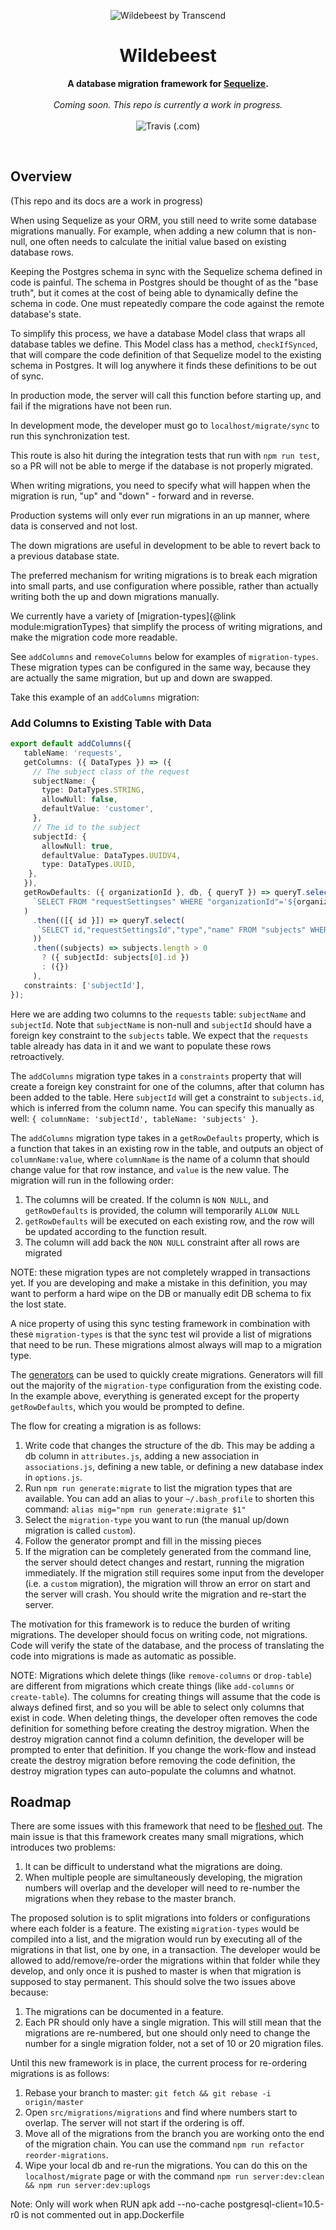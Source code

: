 <p align="center">
  <img alt="Wildebeest by Transcend" src="https://user-images.githubusercontent.com/7354176/61022044-e3742500-a358-11e9-9cb2-122abb33e1b5.jpg"/>
</p>
<h1 align="center">Wildebeest</h1>
<p align="center">
  <strong>A database migration framework for <a href="http://docs.sequelizejs.com/">Sequelize</a>.</strong>
  <br /><br />
  <i>Coming soon. This repo is currently a work in progress.</i>
  <br /><br />
  <img href="https://travis-ci.com/transcend-io/wildebeest.svg?branch=master" alt="Travis (.com)" src="https://travis-ci.com/transcend-io/wildebeest.svg">
</p>
<br />

## Overview

(This repo and its docs are a work in progress)

When using Sequelize as your ORM, you still need to write some database migrations manually. For example, when adding a new column that is non-null, one often needs to calculate the initial value based on existing database rows.

Keeping the Postgres schema in sync with the Sequelize schema defined in code is painful. The schema in Postgres should be thought of as the "base truth", but it comes at the cost of being able to dynamically define the schema in code. One must repeatedly compare the code against the remote database's state.

To simplify this process, we have a database Model class that wraps all database tables we define. This Model class has a method, `checkIfSynced`, that will compare the code definition of that Sequelize model to the existing schema in Postgres. It will log anywhere it finds these definitions to be out of sync.

In production mode, the server will call this function before starting up, and fail if the migrations have not been run.

In development mode, the developer must go to `localhost/migrate/sync` to run this synchronization test.

This route is also hit during the integration tests that run with `npm run test`, so a PR will not be able to merge if the database is not properly migrated.

When writing migrations, you need to specify what will happen when the migration is run, "up" and "down" - forward and in reverse.

Production systems will only ever run migrations in an up manner, where data is conserved and not lost.

The down migrations are useful in development to be able to revert back to a previous database state.

The preferred mechanism for writing migrations is to break each migration into small parts, and use configuration where possible, rather than actually writing both the up and down migrations manually.

We currently have a variety of [migration-types]{@link module:migrationTypes} that simplify the process of writing migrations, and make the migration code more readable.

See `addColumns` and `removeColumns` below for examples of `migration-types`. These migration types can be configured in the same way, because they are actually the same migration, but up and down are swapped.

Take this example of an `addColumns` migration:

### Add Columns to Existing Table with Data

```ts
export default addColumns({
   tableName: 'requests',
   getColumns: ({ DataTypes }) => ({
     // The subject class of the request
     subjectName: {
       type: DataTypes.STRING,
       allowNull: false,
       defaultValue: 'customer',
     },
     // The id to the subject
     subjectId: {
       allowNull: true,
       defaultValue: DataTypes.UUIDV4,
       type: DataTypes.UUID,
    },
   }),
   getRowDefaults: ({ organizationId }, db, { queryT }) => queryT.select(
     `SELECT FROM "requestSettingses" WHERE "organizationId"='${organizationId}'`
   )
     .then(([{ id }]) => queryT.select(
      `SELECT id,"requestSettingsId","type","name" FROM "subjects" WHERE "requestSettingsId"='${id}' AND "type"='customer'`
     ))
     .then((subjects) => subjects.length > 0
       ? ({ subjectId: subjects[0].id })
       : ({})
     ),
   constraints: ['subjectId'],
});
```

Here we are adding two columns to the `requests` table: `subjectName` and `subjectId`.
Note that `subjectName` is non-null and `subjectId` should have a foreign key constraint to the `subjects` table.
We expect that the `requests` table already has data in it and we want to populate these rows retroactively.

The `addColumns` migration type takes in a `constraints` property that will create a foreign key constraint for one of the columns,
after that column has been added to the table. Here `subjectId` will get a constraint to `subjects.id`,
which is inferred from the column name. You can specify this manually as well: `{ columnName: 'subjectId', tableName: 'subjects' }`.

The `addColumns` migration type takes in a `getRowDefaults` property, which is a function that takes in an existing row in the table,
and outputs an object of `columnName:value`, where `columnName` is the name of a column that should change value for that row instance,
and `value` is the new value. The migration will run in the following order:

1. The columns will be created. If the column is `NON NULL`, and `getRowDefaults` is provided, the column will temporarily `ALLOW NULL`
2. `getRowDefaults` will be executed on each existing row, and the row will be updated according to the function result.
3. The column will add back the `NON NULL` constraint after all rows are migrated

NOTE: these migration types are not completely wrapped in transactions yet. If you are developing and make a mistake in this definition,
you may want to perform a hard wipe on the DB or manually edit DB schema to fix the lost state.

A nice property of using this sync testing framework in combination with these `migration-types` is that the sync test wil provide a
list of migrations that need to be run. These migrations almost always will map to a migration type.

The [generators](https://github.com/transcend-io/wildebeest/tree/master/generators) can be used to quickly create migrations.
Generators will fill out the majority of the `migration-type` configuration from the existing code.
In the example above, everything is generated except for the property `getRowDefaults`, which you would be prompted to define.

The flow for creating a migration is as follows:

1. Write code that changes the structure of the db. This may be adding a db column in `attributes.js`,
     adding a new association in `associations.js`, defining a new table, or defining a new database index in `options.js`.
2. Run `npm run generate:migrate` to list the migration types that are available. You can add an alias to your `~/.bash_profile`
     to shorten this command: `alias mig="npm run generate:migrate $1"`
3. Select the `migration-type` you want to run (the manual up/down migration is called `custom`).
4. Follow the generator prompt and fill in the missing pieces
5. If the migration can be completely generated from the command line, the server should detect changes and restart,
     running the migration immediately. If the migration still requires some input from the developer (i.e. a `custom` migration),
     the migration will throw an error on start and the server will crash. You should write the migration and re-start the server.

The motivation for this framework is to reduce the burden of writing migrations. The developer should focus on writing code, not migrations.
Code will verify the state of the database, and the process of translating the code into migrations is made as automatic as possible.

NOTE: Migrations which delete things (like `remove-columns` or `drop-table`) are different from migrations which
create things (like `add-columns` or `create-table`). The columns for creating things will assume that the code is always
defined first, and so you will be able to select only columns that exist in code. When deleting things,
the developer often removes the code definition for something before creating the destroy migration.
When the destroy migration cannot find a column definition, the developer will be prompted to enter that definition.
If you change the work-flow and instead create the destroy migration before removing the code definition,
the destroy migration types can auto-populate the columns and whatnot.

## Roadmap

There are some issues with this framework that need to be [fleshed out](https://github.com/transcend-io/wildebeest/issues/3).
The main issue is that this framework creates many small migrations, which introduces two problems:

1. It can be difficult to understand what the migrations are doing.
2. When multiple people are simultaneously developing, the migration numbers will overlap and the developer will need to re-number the migrations when they rebase to the master branch.

The proposed solution is to split migrations into folders or configurations where each folder is a feature.
The existing `migration-types` would be compiled into a list, and the migration would run by executing all of the migrations in that list,
one by one, in a transaction. The developer would be allowed to add/remove/re-order the migrations within that folder while they develop,
and only once it is pushed to master is when that migration is supposed to stay permanent. This should solve the two issues above because:

1. The migrations can be documented in a feature.
2. Each PR should only have a single migration. This will still mean that the migrations are re-numbered, but one should
     only need to change the number for a single migration folder, not a set of 10 or 20 migration files.

Until this new framework is in place, the current process for re-ordering migrations is as follows:

1. Rebase your branch to master: `git fetch && git rebase -i origin/master`
2. Open `src/migrations/migrations` and find where numbers start to overlap. The server will not start if the ordering is off.
3. Move all of the migrations from the branch you are working onto the end of the migration chain. You can use the command `npm run refactor reorder-migrations`.
4. Wipe your local db and re-run the migrations. You can do this on the `localhost/migrate`
   page or with the command `npm run server:dev:clean && npm run server:dev:uplogs`

Note: Only will work when RUN apk add --no-cache postgresql-client=10.5-r0 is not commented out in app.Dockerfile

